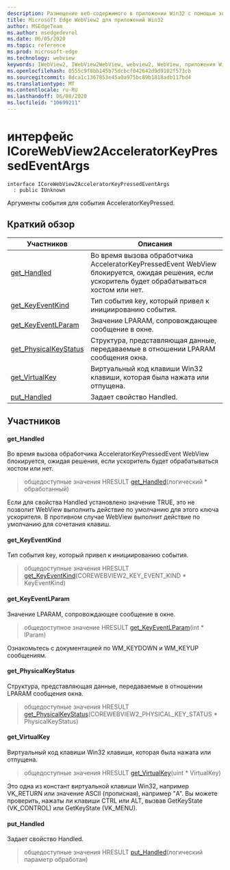 ```yaml
---
description: Размещение веб-содержимого в приложении Win32 с помощью элемента управления Microsoft Edge WebView2
title: Microsoft Edge WebView2 для приложений Win32
author: MSEdgeTeam
ms.author: msedgedevrel
ms.date: 06/05/2020
ms.topic: reference
ms.prod: microsoft-edge
ms.technology: webview
keywords: IWebView2, IWebView2WebView, webview2, WebView, приложения Win32, Win32, EDGE, ICoreWebView2, ICoreWebView2Controller, элемент управления "веб-браузер", HTML Edge
ms.openlocfilehash: 0555c9f8bb145b75dcbcf042642d9d9102f573cb
ms.sourcegitcommit: 8dca1c1367853e45a0a975bc89b1818adb117bd4
ms.translationtype: MT
ms.contentlocale: ru-RU
ms.lasthandoff: 06/08/2020
ms.locfileid: "10699211"
---
```

# интерфейс ICoreWebView2AcceleratorKeyPressedEventArgs 

```
interface ICoreWebView2AcceleratorKeyPressedEventArgs
  : public IUnknown
```

Аргументы события для события AcceleratorKeyPressed.

## Краткий обзор

 Участников                        | Описания
--------------------------------|---------------------------------------------
[get_Handled](#get_handled) | Во время вызова обработчика AcceleratorKeyPressedEvent WebView блокируется, ожидая решения, если ускоритель будет обрабатываться хостом или нет.
[get_KeyEventKind](#get_keyeventkind) | Тип события key, который привел к инициированию события.
[get_KeyEventLParam](#get_keyeventlparam) | Значение LPARAM, сопровождающее сообщение в окне.
[get_PhysicalKeyStatus](#get_physicalkeystatus) | Структура, представляющая данные, передаваемые в отношении LPARAM сообщения окна.
[get_VirtualKey](#get_virtualkey) | Виртуальный код клавиши Win32 клавиши, которая была нажата или отпущена.
[put_Handled](#put_handled) | Задает свойство Handled.

## Участников

#### get_Handled 

Во время вызова обработчика AcceleratorKeyPressedEvent WebView блокируется, ожидая решения, если ускоритель будет обрабатываться хостом или нет.

> общедоступные значения HRESULT [get_Handled](#get_handled)(логический * обработанный)

Если для свойства Handled установлено значение TRUE, это не позволит WebView выполнить действие по умолчанию для этого ключа ускорителя. В противном случае WebView выполнит действие по умолчанию для сочетания клавиш.

#### get_KeyEventKind 

Тип события key, который привел к инициированию события.

> общедоступные значения HRESULT [get_KeyEventKind](#get_keyeventkind)(COREWEBVIEW2_KEY_EVENT_KIND * KeyEventKind)

#### get_KeyEventLParam 

Значение LPARAM, сопровождающее сообщение в окне.

> общедоступное значение HRESULT [get_KeyEventLParam](#get_keyeventlparam)(int * lParam)

Ознакомьтесь с документацией по WM_KEYDOWN и WM_KEYUP сообщениям.

#### get_PhysicalKeyStatus 

Структура, представляющая данные, передаваемые в отношении LPARAM сообщения окна.

> общедоступные значения HRESULT [get_PhysicalKeyStatus](#get_physicalkeystatus)(COREWEBVIEW2_PHYSICAL_KEY_STATUS * PhysicalKeyStatus)

#### get_VirtualKey 

Виртуальный код клавиши Win32 клавиши, которая была нажата или отпущена.

> общедоступные значения HRESULT [get_VirtualKey](#get_virtualkey)(uint * VirtualKey)

Это одна из констант виртуальной клавиши Win32, например VK_RETURN или значение ASCII (прописная), например "A". Вы можете проверить, нажаты ли клавиши CTRL или ALT, вызвав GetKeyState (VK_CONTROL) или GetKeyState (VK_MENU).

#### put_Handled 

Задает свойство Handled.

> общедоступные значения HRESULT [put_Handled](#put_handled)(логический параметр обработан)

